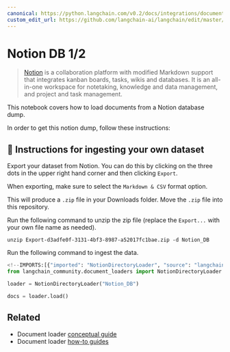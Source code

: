 ```yaml
---
canonical: https://python.langchain.com/v0.2/docs/integrations/document_loaders/notion/
custom_edit_url: https://github.com/langchain-ai/langchain/edit/master/docs/docs/integrations/document_loaders/notion.ipynb
---
```


# Notion DB 1/2

>[Notion](https://www.notion.so/) is a collaboration platform with modified Markdown support that integrates kanban boards, tasks, wikis and databases. It is an all-in-one workspace for notetaking, knowledge and data management, and project and task management.

This notebook covers how to load documents from a Notion database dump.

In order to get this notion dump, follow these instructions:

## 🧑 Instructions for ingesting your own dataset

Export your dataset from Notion. You can do this by clicking on the three dots in the upper right hand corner and then clicking `Export`.

When exporting, make sure to select the `Markdown & CSV` format option.

This will produce a `.zip` file in your Downloads folder. Move the `.zip` file into this repository.

Run the following command to unzip the zip file (replace the `Export...` with your own file name as needed).

```shell
unzip Export-d3adfe0f-3131-4bf3-8987-a52017fc1bae.zip -d Notion_DB
```

Run the following command to ingest the data.


```python
<!--IMPORTS:[{"imported": "NotionDirectoryLoader", "source": "langchain_community.document_loaders", "docs": "https://api.python.langchain.com/en/latest/document_loaders/langchain_community.document_loaders.notion.NotionDirectoryLoader.html", "title": "Notion DB 1/2"}]-->
from langchain_community.document_loaders import NotionDirectoryLoader
```


```python
loader = NotionDirectoryLoader("Notion_DB")
```


```python
docs = loader.load()
```


## Related

- Document loader [conceptual guide](/docs/concepts/#document-loaders)
- Document loader [how-to guides](/docs/how_to/#document-loaders)
